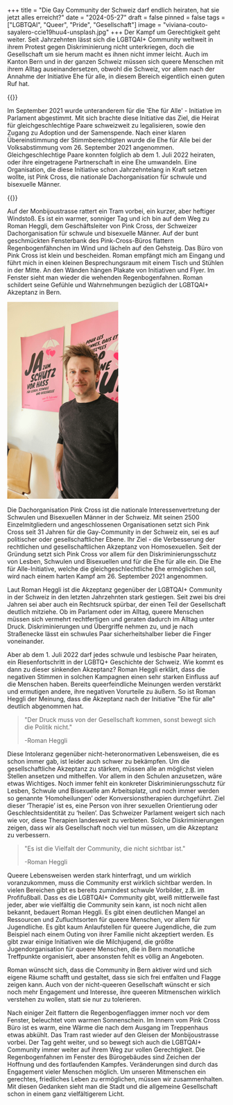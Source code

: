 +++
title = "Die Gay Community der Schweiz darf endlich heiraten, hat sie jetzt alles erreicht?"
date = "2024-05-27"
draft = false
pinned = false
tags = ["LGBTQAI", "Queer", "Pride", "Gesellschaft"]
image = "viviana-couto-sayalero-ccie19huu4-unsplash.jpg"
+++
Der Kampf um Gerechtigkeit geht weiter. Seit Jahrzehnten lässt sich die LGBTQAI+ Community weltweit in ihrem Protest gegen Diskriminierung nicht unterkriegen, doch die Gesellschaft um sie herum macht es ihnen nicht immer leicht. Auch im Kanton Bern und in der ganzen Schweiz müssen sich queere Menschen mit ihrem Alltag auseinandersetzen, obwohl die Schweiz, vor allem nach der Annahme der Initiative Ehe für alle, in diesem Bereich eigentlich einen guten Ruf hat.

{{<box>}}

Im September 2021 wurde unteranderem für die 'Ehe für Alle' - Initiative im Parlament abgestimmt. Mit sich brachte diese Initiative das Ziel, die Heirat für gleichgeschlechtige Paare schweizweit zu legalisieren, sowie den Zugang zu Adoption und der Samenspende. Nach einer klaren Übereinstimmung der Stimmberechtigten wurde die Ehe für Alle bei der Volksabstimmung vom 26. September 2021 angenommen. Gleichgeschlechtige Paare konnten folglich ab dem 1. Juli 2022 heiraten, oder ihre eingetragene Partnerschaft in eine Ehe umwandeln. Eine Organisation, die diese Initiative schon Jahrzehntelang in Kraft setzen wollte, ist Pink Cross, die nationale Dachorganisation für schwule und bisexuelle Männer. 

{{</box>}}

Auf der Monbijoustrasse rattert ein Tram vorbei, ein kurzer, aber heftiger Windstoß. Es ist ein warmer, sonniger Tag und ich bin auf dem Weg zu Roman Heggli, dem Geschäftsleiter von Pink Cross, der Schweizer Dachorganisation für schwule und bisexuelle Männer. Auf der bunt geschmückten Fensterbank des Pink-Cross-Büros flattern Regenbogenfähnchen im Wind und lächeln auf den Gehsteig. Das Büro von Pink Cross ist klein und bescheiden. Roman empfängt mich am Eingang und führt mich in einen kleinen Besprechungsraum mit einem Tisch und Stühlen in der Mitte. An den Wänden hängen Plakate von Initiativen und Flyer. Im Fenster sieht man wieder die wehenden Regenbogenfahnen. Roman schildert seine Gefühle und Wahrnehmungen bezüglich der LGBTQAI+ Akzeptanz in Bern. 

![Roman Heggli, im Besprechungsraum vor einem Poster für den Diskriminierungsschutz](microsoftteams-image-12-3-1-.png)

Die Dachorganisation Pink Cross ist die nationale Interessenvertretung der Schwulen und Bisexuellen Männer in der Schweiz. Mit seinen 2500 Einzelmitgliedern und angeschlossenen Organisationen setzt sich Pink Cross seit 31 Jahren für die Gay-Community in der Schweiz ein, sei es auf politischer oder gesellschaftlicher Ebene. Ihr Ziel - die Verbesserung der rechtlichen und gesellschaftlichen Akzeptanz von Homosexuellen. Seit der Gründung setzt sich Pink Cross vor allem für den Diskriminierungsschutz von Lesben, Schwulen und Bisexuellen und für die Ehe für alle ein. Die Ehe für Alle-Initiative, welche die gleichgeschlechtliche Ehe ermöglichen soll, wird nach einem harten Kampf am 26. September 2021 angenommen. 

Laut Roman Heggli ist die Akzeptanz gegenüber der LGBTQAI+ Community in der Schweiz in den letzten Jahrzehnten stark gestiegen. Seit zwei bis drei Jahren sei aber auch ein Rechtsruck spürbar, der einen Teil der Gesellschaft deutlich mitziehe. Ob im Parlament oder im Alltag, queere Menschen müssen sich vermehrt rechtfertigen und geraten dadurch im Alltag unter Druck. Diskriminierungen und Übergriffe nehmen zu, und je nach Straßenecke lässt ein schwules Paar sicherheitshalber lieber die Finger voneinander.

Aber ab dem 1. Juli 2022 darf jedes schwule und lesbische Paar heiraten, ein Riesenfortschritt in der LGBTQ+ Geschichte der Schweiz. Wie kommt es dann zu dieser sinkenden Akzeptanz? Roman Heggli erklärt, dass die negativen Stimmen in solchen Kampagnen einen sehr starken Einfluss auf die Menschen haben. Bereits queerfeindliche Meinungen werden verstärkt und ermutigen andere, ihre negativen Vorurteile zu äußern. So ist Roman Heggli der Meinung, dass die Akzeptanz nach der Initiative "Ehe für alle" deutlich abgenommen hat.

> "Der Druck muss von der Gesellschaft kommen, sonst bewegt sich die Politik nicht."
>
> \-Roman Heggli

Diese Intoleranz gegenüber nicht-heteronormativen Lebensweisen, die es schon immer gab, ist leider auch schwer zu bekämpfen. Um die gesellschaftliche Akzeptanz zu stärken, müssen alle an möglichst vielen Stellen ansetzen und mithelfen. Vor allem in den Schulen anzusetzen, wäre etwas Wichtiges. Noch immer fehlt ein konkreter Diskriminierungsschutz für Lesben, Schwule und Bisexuelle am Arbeitsplatz, und noch immer werden so genannte ‘Homoheilungen’ oder Konversionstherapien durchgeführt. Ziel dieser ‘Therapie’ ist es, eine Person von ihrer sexuellen Orientierung oder Geschlechtsidentität zu ‘heilen’. Das Schweizer Parlament weigert sich nach wie vor, diese Therapien landesweit zu verbieten. Solche Diskriminierungen zeigen, dass wir als Gesellschaft noch viel tun müssen, um die Akzeptanz zu verbessern.

> "Es ist die Vielfalt der Community, die nicht sichtbar ist."
>
> \-Roman Heggli

Queere Lebensweisen werden stark hinterfragt, und um wirklich voranzukommen, muss die Community erst wirklich sichtbar werden. In vielen Bereichen gibt es bereits zumindest schwule Vorbilder, z.B. im Profifußball. Dass es die LGBTQAI+ Community gibt, weiß mittlerweile fast jeder, aber wie vielfältig die Community sein kann, ist noch nicht allen bekannt, bedauert Roman Heggli. Es gibt einen deutlichen Mangel an Ressourcen und Zufluchtsorten für queere Menschen, vor allem für Jugendliche. Es gibt kaum Anlaufstellen für queere Jugendliche, die zum Beispiel nach einem Outing von ihrer Familie nicht akzeptiert werden. Es gibt zwar einige Initiativen wie die Milchjugend, die größte Jugendorganisation für queere Menschen, die in Bern monatliche Treffpunkte organisiert, aber ansonsten fehlt es völlig an Angeboten.

Roman wünscht sich, dass die Community in Bern aktiver wird und sich eigene Räume schafft und gestaltet, dass sie sich frei entfalten und Flagge zeigen kann. Auch von der nicht-queeren Gesellschaft wünscht er sich noch mehr Engagement und Interesse, ihre queeren Mitmenschen wirklich verstehen zu wollen, statt sie nur zu tolerieren.

Nach einiger Zeit flattern die Regenbogenflaggen immer noch vor dem Fenster, beleuchtet vom warmen Sonnenschein. Im Innern vom Pink Cross Büro ist es warm, eine Wärme die nach dem Ausgang im Treppenhaus etwas abkühlt. Das Tram rast wieder auf den Gleisen der Monbijoustrasse vorbei. Der Tag geht weiter, und so bewegt sich auch die LGBTQAI+ Community immer weiter auf ihrem Weg zur vollen Gerechtigkeit. Die Regenbogenfahnen im Fenster des Bürogebäudes sind Zeichen der Hoffnung und des fortlaufenden Kampfes. Veränderungen sind durch das Engagement vieler Menschen möglich. Um unseren Mitmenschen ein gerechtes, friedliches Leben zu ermöglichen, müssen wir zusammenhalten. Mit diesen Gedanken sieht man die Stadt und die allgemeine Gesellschaft schon in einem ganz vielfältigerem Licht.